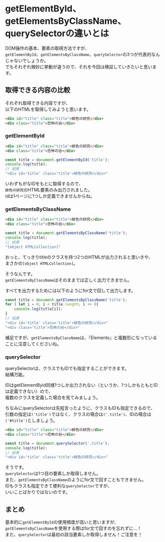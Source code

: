 # getElementById、getElementsByClassName、querySelectorの違いとは  
DOM操作の基本、要素の取得方法ですが、  
`getElementById`、`getElementsByClassName`、`querySelector`の3つが代表的なんじゃないでしょうか。  
でもそれぞれ微妙に挙動が違うので、それを今回は検証していきたいと思います。  

## 取得できる内容の比較  
それぞれ取得できる内容ですが、  
以下のHTMLを取得してみようと思います。  

```html
<div id="title" class="title">緋色の研究</div>
<div class="title">恐怖の谷</div>
```

### getElementById  

```html
<div id="title" class="title">緋色の研究</div>
<div class="title">恐怖の谷</div>
```

```javascript
const title = document.getElementById('title');
console.log(title);
// 結果
"<div id='title' class='title'>緋色の研究</div>"
```

いわずもがなIDをもとに取得するので、  
`緋色の研究`のHTML要素のみ出力されました。  
idは1ページに1つしか定義できませんからね。

### getElementsByClassName  

```html
<div id="title" class="title">緋色の研究</div>
<div class="title">恐怖の谷</div>
```

```javascript
const title = document.getElementsByClassName('title');
console.log(title);
// 結果
"[object HTMLCollection]"
```

おっと、てっきりtitleのクラスを持つ2つのHTMLが出力されると思いきや、  
まさかの`[object HTMLCollection]`。  

そうなんです。  
`getElementsByClassName`はそのままでは正しく出力できません。  

すべてを出力するためには以下のようにfor文で回して出力します。  
```javascript
const title = document.getElementsByClassName('title');
for ( let i = 0; i < title.length; i ++ ){
	console.log(title[i]);
}
// 結果
"<div id='title' class='title'>緋色の研究</div>"
"<div class='title'>恐怖の谷</div>"
```

補足ですが、`getElementsByClassName`は、『Elements』と複数形になっていることに注意してくださいね。  

### querySelector  
querySelectorは、クラスでもIDでも指定することができます。  
結構万能。  

IDはgetElementById同様1つしか出力されない（というか、1つしかもともとIDは定義できない）ので、  
複数のクラスを定義した場合を見てみましょう。  

ちなみにquerySelectorは先程言ったように、クラスもIDも指定できるので、  
引数の指定は`('title')`ではなく、クラスの場合は`('.title')`、IDの場合は`('#title')`としましょう。  

```html
<div id="title" class="title">緋色の研究</div>
<div class="title">恐怖の谷</div>
```

```javascript
const title = document.querySelector('.title');
console.log(title);
// 結果
"<div id='title' class='title'>緋色の研究</div>"
```

そうです。  
`querySelector`は1つ目の要素しか取得しません。  
また、`getElementsByClassName`のようにfor文で回すこともできません。  
IDもクラスも指定できて便利な`querySelector`ですが、  
いいことばかりではないのです。  

## まとめ  
基本的に`getElementById`の使用頻度が高いと思いますが、  
`getElementsByClassName`を使用する際はfor文で回すのを忘れずに…！  
また、`querySelector`は最初の該当要素しか取得しません！ご注意を！  